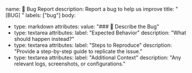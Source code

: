 name: 🐞 Bug Report
description: Report a bug to help us improve
title: "[BUG] "
labels: ["bug"]
body:
  - type: markdown
    attributes:
      value: "### 🐛 Describe the Bug"
  - type: textarea
    attributes:
      label: "Expected Behavior"
      description: "What should happen instead?"
  - type: textarea
    attributes:
      label: "Steps to Reproduce"
      description: "Provide a step-by-step guide to replicate the issue."
  - type: textarea
    attributes:
      label: "Additional Context"
      description: "Any relevant logs, screenshots, or configurations."
